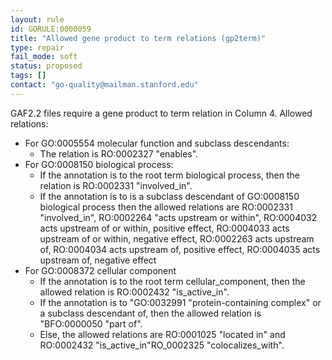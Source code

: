```yaml
---
layout: rule
id: GORULE:0000059
title: "Allowed gene product to term relations (gp2term)"
type: repair
fail_mode: soft
status: proposed
tags: []
contact: "go-quality@mailman.stanford.edu"
---
```


GAF2.2 files require a gene product to term relation in Column 4. Allowed relations:  
* For GO:0005554 molecular function and subclass descendants:
    * The relation is RO:0002327 "enables".
* For GO:0008150 biological process: 
    * If the annotation is to the root term biological process, then the relation is RO:0002331 "involved_in".
    * If the annotation is to is a subclass descendant of GO:0008150 biological process then the allowed relations are RO:0002331 "involved_in", RO:0002264 "acts upstream or within", RO:0004032 acts upstream of or within, positive effect, RO:0004033 acts upstream of or within, negative effect, RO:0002263 acts upstream of, RO:0004034 acts upstream of, positive effect, RO:0004035 acts upstream of, negative effect 
* For GO:0008372 cellular component
    * If the annotation is to the root term cellular_component, then the allowed relation is RO:0002432 "is_active_in".
    * If the annotation is to "GO:0032991 "protein-containing complex" or a subclass descendant of, then the allowed relation is "BFO:0000050 "part of".
    * Else, the allowed relations are RO:0001025 "located in" and RO:0002432 "is_active_in"RO_0002325 "colocalizes_with".

